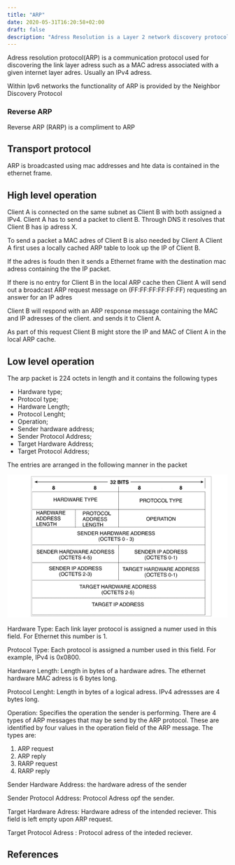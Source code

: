 ```yaml
---
title: "ARP"
date: 2020-05-31T16:20:58+02:00
draft: false
description: "Adress Resolution is a Layer 2 network discovery protocol." 
---
```

Adress resolution protocol(ARP) is a communication protocol used for discovering the link layer adress such as a MAC adress associated with a given internet layer adres. Usually an IPv4 adress.

Within Ipv6 networks the functionality of ARP is provided by the Neighbor Discovery Protocol

### Reverse ARP
Reverse ARP (RARP) is a compliment to ARP

## Transport protocol
ARP is broadcasted using mac addresses and hte data is contained in the ethernet frame.


## High level operation
Client A is connected on the same subnet as Client B with both assigned a IPv4. Client A has to send a packet to client B. Through DNS it resolves that Client B has ip adress X.

To send a packet a MAC adres of Client B is also needed by Client A Client A first uses a locally cached ARP table to look up the IP of Client B. 

If the adres is foudn then it sends a Ethernet frame with the destination mac adress containing the the IP packet. 

If there is no entry for Client B in the local ARP cache then Client A will send out a broadcast ARP request message on (FF:FF:FF:FF:FF:FF) requesting an answer for an IP adres 

Client B will respond with an ARP response message containing the MAC and IP adresses of the client. and sends it to Client A.

As part of this request Client B might store the IP and MAC of Client A in the local ARP cache.


## Low level operation

The arp packet is 224 octets in length and it contains the following types

- Hardware type;
- Protocol type;
- Hardware Length;
- Protocol Lenght;
- Operation;
- Sender hardware address;
- Sender Protocol Address;
- Target Hardware  Address;
- Target Protocol Address;


The entries are arranged in the following manner in the packet

![ARP Frame](ARP.png)

Hardware Type: Each link layer protocol is assigned a numer used in this field. For Ethernet this number is 1.

Protocol Type: Each protocol is assigned a number used in this field. For example, IPv4 is 0x0800.

Hardware Length: Length in bytes of a hardware adres. The ethernet hardware MAC adress is 6 bytes long.

Protocol Lenght: Length in bytes of a logical adress. IPv4 adressses are 4 bytes long.

Operation: Specifies the operation the sender is performing. There are 4 types of ARP messages that may be send by the ARP protocol. These are identified by four values in the operation field of the ARP message. The types are:

1. ARP request
2. ARP reply
3. RARP request
4. RARP reply

Sender Hardware Address: the hardware adress of the sender

Sender Protocol Address: Protocol Adress opf the sender.

Target Hardware Adress: Hardware adress of the intended reciever. This field is left empty upon ARP request.

Target Protocol Adress : Protocol adress of the inteded reciever.


## References
